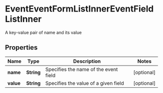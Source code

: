 

# EventEventFormListInnerEventFieldListInner

A key-value pair of name and its value

## Properties

| Name | Type | Description | Notes |
|------------ | ------------- | ------------- | -------------|
|**name** | **String** | Specifies the name of the event field |  [optional] |
|**value** | **String** | Specifies the value of a given field |  [optional] |



